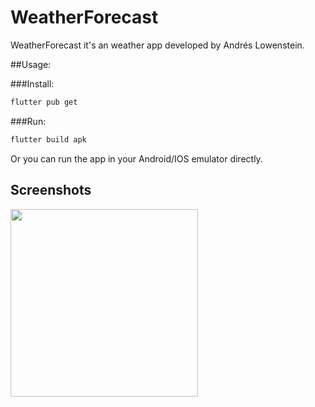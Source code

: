 # WeatherForecast

WeatherForecast it's an weather app developed by Andrés Lowenstein.

##Usage:

###Install:
```sh
flutter pub get
```
###Run:
```sh
flutter build apk
```
Or you can run the app in your Android/IOS emulator directly.
## Screenshots

<p float="left">
  <img src="https://github.com/andreslowenstein/flutter-weather-forecast/assets/icons-weather.png" width="300"> 
</p>
